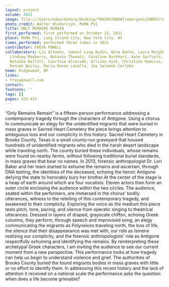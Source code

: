 ```yaml
---
layout: project
volume: 2021
image: file:///Users/edwardsharp/Desktop/TRASH%20BOAT/emergencyINDEX/ten_plus/guts/Links/1664125547064_Powell_ORR.tif
photo_credit: Walter Wlodarczyk, MoMA PS1
title: ONLY REMAINS REMAIN
first_performed: first performed on October 22, 2021
place: MoMA PS1, Long Island City, New York City, NY
times_performed: performed three times in 2021
contributor: FREYA POWELL
collaborators: Liz Altmann, Samuel Lang Budin, Nina Dante, Laura Murphy, Shanna Iglesias,
  Lindsay Mayberry, Natasha Thweatt, Caroline Burkhart, Kate Garfield, Aline Salloum,
  Natasha Walfall, Courtnie Alvarado, Allison Gish, Christine Romulus, Cassandra DeMarco,
  Hannah Bailey, Maria Renee Lavalle, Joy Salomon Corlobe
home: Ridgewood, NY
links:
- freyapowell.com
contact:
footnote: ''
tags: []
pages: 422-423
---
```

“Only Remains Remain” is a fifteen-person performance addressing a contemporary tragedy through the characters of Antigone. Using a chorus to communicate an elegy for the unidentified migrants that were buried in mass graves in Sacred Heart Cemetery the piece brings attention to ambiguous loss and our complicity in this history. Sacred Heart Cemetery in Brooks County, Texas is a small county-run graveyard that housed hundreds of unidentified migrants who died in the harsh desert landscape while traveling north. The county buried these individuals, whose remains were found on nearby farms, without following traditional burial standards, in mass graves that bear no names. In 2013, forensic anthropologist Dr. Lori Baker and her team started to exhume the remains and ascertain, through DNA testing, the identities of the deceased, echoing the heroic Antigone defying the state to honorably bury her brother.At the center of the stage is a heap of earth around which are four vocalists. Eleven actors then form an outer circle enclosing the audience within the two circles. The audience, seated within the performers, are immersed in the chorus’ bodily utterances, witness to the retelling of this contemporary tragedy, and awakened to their complicity. Exploring the voice as the medium this piece tests pitch, tone, pacing, and silence from operatic singing to theatrical utterances. Dressed in layers of draped, grayscale chiffon, echoing Greek columns, they perform, through speech and improvised song, an elegy communicating the migrants as Polyneices traveling north, the loss of life, the silence that their disappearance was met with, our role as Ismene realizing our complicity, and the forensic anthropologists’ role as Antigone respectfully exhuming and identifying the remains. By reinterpreting these archetypal Greek characters, I am inviting the audience to see our current moment from a new perspective. This performance looks at how tragedy can help us begin to understand violence and grief. The authorities of Brooks County buried the found migrants bodies in mass graves with little or no effort to identify them. In addressing this recent history and the lack of attention it received on a national scale the performance asks the question: when does a life become grievable? 